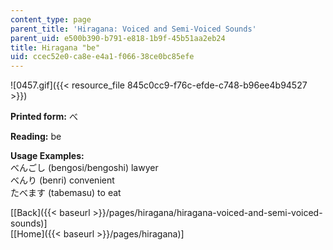```yaml
---
content_type: page
parent_title: 'Hiragana: Voiced and Semi-Voiced Sounds'
parent_uid: e500b390-b791-e818-1b9f-45b51aa2eb24
title: Hiragana "be"
uid: ccec52e0-ca8e-e4a1-f066-38ce0bc85efe
---
```


![0457.gif]({{< resource_file 845c0cc9-f76c-efde-c748-b96ee4b94527 >}})

**Printed form:** べ

**Reading:** be

**Usage Examples:**  
べんごし (bengosi/bengoshi) lawyer  
べんり (benri) convenient  
たべます (tabemasu) to eat

  
\[[Back]({{< baseurl >}}/pages/hiragana/hiragana-voiced-and-semi-voiced-sounds)\]  
\[[Home]({{< baseurl >}}/pages/hiragana)\]